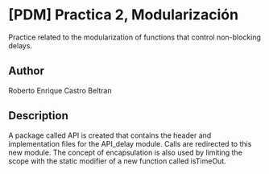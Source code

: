 # [PDM] Practica 2, Modularización

Practice related to the modularization of functions that control non-blocking delays.

## Author
Roberto Enrique Castro Beltran

## Description

A package called API is created that contains the header and implementation files for the API_delay module. Calls are redirected to this new module. The concept of encapsulation is also used by limiting the scope with the static modifier of a new function called isTimeOut.
